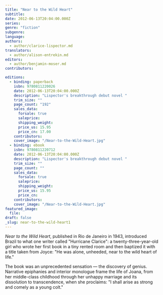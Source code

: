 ```yaml
---
title: "Near to the Wild Heart"
subtitle:
date: 2012-06-13T20:04:00.000Z
series:
genre: "fiction"
subgenre:
language:
authors:
  - author/clarice-lispector.md
translators:
  - author/alison-entrekin.md
editors:
  - author/benjamin-moser.md
contributors:

editions:
  - binding: paperback
    isbn: 9780811220026
    date: 2012-06-13T20:04:00.000Z
    description: "Lispector's breakthrough debut novel "
    trim_size: ""
    page_count: "192"
    sales_data:
      forsale: true
      saleprice:
      shipping_weight:
      price_us: 15.95
      price_cn: 17.00
    contributors:
    cover_image: "/Near-to-the-Wild-Heart.jpg"
  - binding: ebook
    isbn: 9780811220712
    date: 2012-06-13T20:04:00.000Z
    description: "Lispector's breakthrough debut novel "
    trim_size: ""
    page_count: ""
    sales_data:
      forsale: true
      saleprice:
      shipping_weight:
      price_us: 15.95
      price_cn:
    contributors:
    cover_image: "/Near-to-the-Wild-Heart.jpg"
featured_image:
  file:
draft: false
_slug: near-to-the-wild-heart1
---
```


_Near to the Wild Heart_, published in Rio de Janeiro in 1943, introduced Brazil to what one writer called "Hurricane Clarice": a twenty-three-year-old girl who wrote her first book in a tiny rented room and then baptized it with a title taken from Joyce: "He was alone, unheeded, near to the wild heart of life."

The book was an unprecedented sensation — the discovery of genius. Narrative epiphanies and interior monologue frame the life of Joana, from her middle-class childhood through her unhappy marriage and its dissolution to transcendence, when she proclaims: "I shall arise as strong and comely as a young colt."

